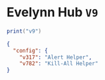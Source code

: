 # Evelynn Hub `V9`
```lua
print("v9")
```
```json
{
  "config": {
    "v317": "Alert Helper",
    "v782": "Kill-All Helper"
}
```
